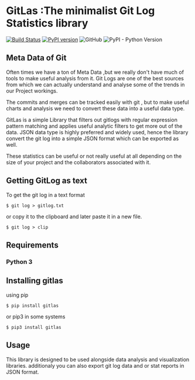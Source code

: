 # GitLas :The minimalist Git Log Statistics library
 [![Build Status](https://travis-ci.org/Abhi-1U/gitlas.svg?branch=master)](https://travis-ci.org/Abhi-1U/gitlas) [![PyPI version](https://badge.fury.io/py/gitlas.svg)](https://badge.fury.io/py/gitlas)  ![GitHub](https://img.shields.io/github/license/Abhi-1U/gitlas) ![PyPI - Python Version](https://img.shields.io/pypi/pyversions/gitlas?color=red)
## Meta Data of Git
Often times we have a ton of Meta Data ,but we really don't have much of tools to make useful
analysis from it.
Git Logs are one of the best sources from which we can actually understand and analyse some of the trends in our Project workings.

The commits and merges can be tracked easily with git , but to make useful charts and analysis we need to convert these data into a useful data type.

GitLas is a simple Library that filters out gitlogs with regular expression pattern matching and applies useful analytic filters to get more out of the data. JSON data type is highly preferred and widely used, hence the library convert the git log into a simple JSON format which can be exported as well. 

These statistics can be useful or not really useful at all depending on the size of your project and the collaborators associated with it.
## Getting GitLog as text
To get the git log in a text format
   
```
$ git log > gitlog.txt
```

or copy it to the clipboard and later paste it in a new file.  

```
$ git log > clip
```
## Requirements
### Python 3  
## Installing gitlas 
using pip

```
$ pip install gitlas
``` 
or pip3 in some systems  

```
$ pip3 install gitlas
```
## Usage 
This library is designed to be used alongside data analysis and visualization libraries. additionaly you can also export git log data and or stat reports in JSON format.